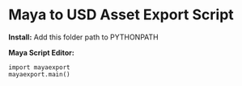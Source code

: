# Maya to USD Asset Export Script



**Install:**
Add this folder path to PYTHONPATH



**Maya Script Editor:**

```
import mayaexport
mayaexport.main()
```
